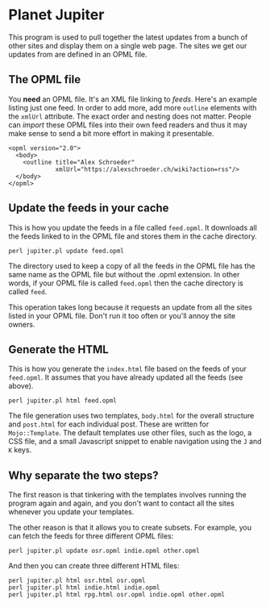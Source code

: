 # Planet Jupiter

This program is used to pull together the latest updates from a bunch of other
sites and display them on a single web page. The sites we get our updates from
are defined in an OPML file.

## The OPML file

You **need** an OPML file. It's an XML file linking to _feeds_. Here's an
example listing just one feed. In order to add more, add more `outline`
elements with the `xmlUrl` attribute. The exact order and nesting does not
matter. People can _import_ these OPML files into their own feed readers and
thus it may make sense to send a bit more effort in making it presentable.

    <opml version="2.0">
      <body>
        <outline title="Alex Schroeder"
                 xmlUrl="https://alexschroeder.ch/wiki?action=rss"/>
      </body>
    </opml>

## Update the feeds in your cache

This is how you update the feeds in a file called `feed.opml`. It downloads all
the feeds linked to in the OPML file and stores them in the cache directory.

    perl jupiter.pl update feed.opml

The directory used to keep a copy of all the feeds in the OPML file has the same
name as the OPML file but without the .opml extension. In other words, if your
OPML file is called `feed.opml` then the cache directory is called `feed`.

This operation takes long because it requests an update from all the sites
listed in your OPML file. Don't run it too often or you'll annoy the site
owners.

## Generate the HTML

This is how you generate the `index.html` file based on the feeds of your
`feed.opml`. It assumes that you have already updated all the feeds (see
above).

    perl jupiter.pl html feed.opml

The file generation uses two templates, `body.html` for the overall structure
and `post.html` for each individual post. These are written for
`Mojo::Template`. The default templates use other files, such as the logo, a
CSS file, and a small Javascript snippet to enable navigation using the `J` and
`K` keys.

## Why separate the two steps?

The first reason is that tinkering with the templates involves running the
program again and again, and you don't want to contact all the sites whenever
you update your templates.

The other reason is that it allows you to create subsets. For example, you can
fetch the feeds for three different OPML files:

    perl jupiter.pl update osr.opml indie.opml other.opml

And then you can create three different HTML files:

    perl jupiter.pl html osr.html osr.opml
    perl jupiter.pl html indie.html indie.opml
    perl jupiter.pl html rpg.html osr.opml indie.opml other.opml
